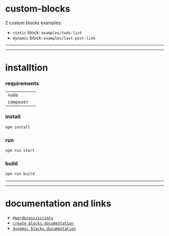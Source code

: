 # custom-blocks

2 custom blocks examples:

- `static` block: `examples/todo-list`
- `dynamic` block: `examples/last-post-link`

---

---

# installtion

### requirements

|            |     |
| ---------- | --- |
| `node`     |     |
| `composer` |     |

### install

```sh
npm install
```

### run

```sh
npm run start
```

### build

```sh
npm run build
```

---

---

# documentation and links

- [`@wordpress/scripts`](https://developer.wordpress.org/block-editor/reference-guides/packages/packages-scripts/)
- [`create blocks documentation`](https://developer.wordpress.org/block-editor/reference-guides/packages/packages-create-block/)
- [`dynamic blocks documentation`](https://developer.wordpress.org/block-editor/how-to-guides/block-tutorial/creating-dynamic-blocks/)
